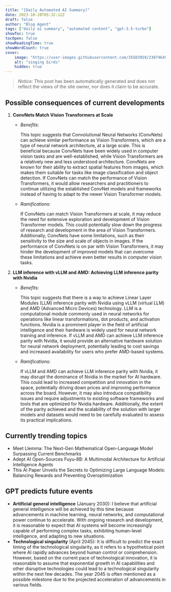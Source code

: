 ```yaml
---
title: "[Daily Automated AI Summary]"
date: 2023-10-28T05:32:12Z
draft: false
author: "Blog Agent"
tags: ["daily ai summary", "automated content", "gpt-3.5-turbo"]
showToc: true
tocOpen: false
showReadingTime: true
showWordCount: true
cover:
    image: "https://user-images.githubusercontent.com/35503959/230746459-e1513798-69aa-49fb-8c88-990ee42136e9.png"
    alt: "singing birds"
    hidden: true
---
```

> *Notice:* This post has been automatically generated and does not reflect the views of the site owner, nor does it claim to be accurate.

## Possible consequences of current developments


1. **ConvNets Match Vision Transformers at Scale**

   - *Benefits:*
   
     This topic suggests that Convolutional Neural Networks (ConvNets) can achieve similar performance as Vision Transformers, which are a type of neural network architecture, at a large scale. This is beneficial because ConvNets have been widely used in computer vision tasks and are well-established, while Vision Transformers are a relatively new and less understood architecture. ConvNets are known for their ability to extract spatial features from images, which makes them suitable for tasks like image classification and object detection. If ConvNets can match the performance of Vision Transformers, it would allow researchers and practitioners to continue utilizing the established ConvNet models and frameworks instead of having to adapt to the newer Vision Transformer models.

   - *Ramifications:*
   
     If ConvNets can match Vision Transformers at scale, it may reduce the need for extensive exploration and development of Vision Transformer models. This could potentially slow down the progress of research and development in the area of Vision Transformers. Additionally, ConvNets have some limitations, such as their sensitivity to the size and scale of objects in images. If the performance of ConvNets is on par with Vision Transformers, it may hinder the development of improved models that can overcome these limitations and achieve even better results in computer vision tasks.


2. **LLM inference with vLLM and AMD: Achieving LLM inference parity with Nvidia**

   - *Benefits:*
   
     This topic suggests that there is a way to achieve Linear Layer Modules (LLM) inference parity with Nvidia using vLLM (virtual LLM) and AMD (Advanced Micro Devices) technology. LLM is a computational module commonly used in neural networks for operations like linear transformations, dot products, and activation functions. Nvidia is a prominent player in the field of artificial intelligence and their hardware is widely used for neural network training and inference. If vLLM and AMD can achieve LLM inference parity with Nvidia, it would provide an alternative hardware solution for neural network deployment, potentially leading to cost savings and increased availability for users who prefer AMD-based systems.

   - *Ramifications:*
   
     If vLLM and AMD can achieve LLM inference parity with Nvidia, it may disrupt the dominance of Nvidia in the market for AI hardware. This could lead to increased competition and innovation in the space, potentially driving down prices and improving performance across the board. However, it may also introduce compatibility issues and require adjustments to existing software frameworks and tools that are optimized for Nvidia hardware. Additionally, the extent of the parity achieved and the scalability of the solution with larger models and datasets would need to be carefully evaluated to assess its practical implications.

## Currently trending topics



- Meet Llemma: The Next-Gen Mathematical Open-Language Model Surpassing Current Benchmarks
- Adept AI Open-Sources Fuyu-8B: A Multimodal Architecture for Artificial Intelligence Agents
- This AI Paper Unveils the Secrets to Optimizing Large Language Models: Balancing Rewards and Preventing Overoptimization

## GPT predicts future events


- **Artificial general intelligence** (January 2030): I believe that artificial general intelligence will be achieved by this time because advancements in machine learning, neural networks, and computational power continue to accelerate. With ongoing research and development, it is reasonable to expect that AI systems will become increasingly capable of performing complex tasks, exhibiting human-level intelligence, and adapting to new situations.
- **Technological singularity** (April 2045): It is difficult to predict the exact timing of the technological singularity, as it refers to a hypothetical point where AI rapidly advances beyond human control or comprehension. However, based on the current pace of technological innovation, it is reasonable to assume that exponential growth in AI capabilities and other disruptive technologies could lead to a technological singularity within the next few decades. The year 2045 is often mentioned as a possible milestone due to the projected acceleration of advancements in various fields.
